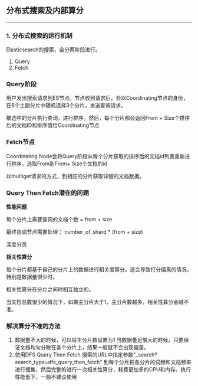 ## 分布式搜索及内部算分

-----

### 1. 分布式搜索的运行机制

Elasticsearch的搜索，会分两阶段进行。

1. Query
1. Fetch


### Query阶段

用户发出搜索请求到ES节点。节点收到请求后，会以Coordinating节点的身份，在6个主副分片中随机选择3个分片，发送查询请求。

被选中的分片执行查询，进行排序。然后，每个分片都会返回From + Size个排序后的文档ID和排序值给Coordinating节点

### Fetch节点

Coordinating Node会将Query阶段从每个分片获取的排序后的文档id列表重新进行排序。选取From到From+ Size个文档的id

以multiget请求的方式，到相应的分片获取详细的文档数据。


### Query Then Fetch潜在的问题

**性能问题**

每个分片上需要查询的文档个数 = from + size

最终协调节点需要处理： number_of_shard * (from + size)

深度分页

**相关性算分**

每个分片都基于自己的分片上的数据进行相关度算分。这会导致打分偏离的情况，特别是数据量很少时。

相关性算分在分片之间时相互独立的。

当文档总数很少的情况下，如果主分片大于1，主分片数越多，相关性算分会越不准。

### 解决算分不准的方法

1. 数据量不大的时候，可以将主分片数设置为1
    当数据量足够大的时候，只要保证文档均匀分散在各个分片上，结果一般就不会出现偏差。
1. 使用DFS Query Then Fetch
    搜索的URL中指定参数"_search?search_type=dfs_query_then_fetch"
    到每个分片把各分片的词频和文档频率进行搜集，然后完整的进行一次相关性算分，耗费更加多的CPU和内存。执行性能低下，一般不建议使用


